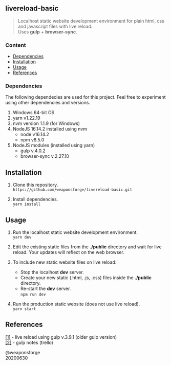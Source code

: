 ## livereload-basic

> Localhost static website development environment for plain html, css and javascript files with live reload.  
> Uses **gulp** + **browser-sync**.


### Content

- [Dependencies](#dependencies)
- [Installation](#nstallation)
- [Usage](#usage)
- [References](#references)


### Dependencies

The following dependecies are used for this project. Feel free to experiment using other dependencies and versions.

1. Windows 64-bit OS
2. yarn v1.22.19
3. nvm version 1.1.9 (for Windows)
3. NodeJS 16.14.2 installed using nvm
   - node v16.14.2
   - npm v8.5.0
3. NodeJS modules (installed using yarn)
	- gulp v.4.0.2
	- browser-sync v.2.27.10


## Installation

1. Clone this repository.  
`https://github.com/weaponsforge/livereload-basic.git`

2. Install dependencies.  
`yarn install`


## Usage

1. Run the localhost static website development environment.  
`yarn dev`

2.  Edit the existing static files from the **./public** directory and wait for live reload. Your updates will reflect on the web browser.

3. To include new static website files on live reload:
	- Stop the localhost **dev** server.
	- Create your new static (.html, .js, .css) files inside the **./public** directory.
	- Re-start the **dev** server.  
`npm run dev`

4. Run the production static website (does not use live reload).  
`yarn start`


## References

[[1]](https://github.com/ciatph/webtools) - live reload using gulp v.3.9.1 (older gulp version)  
[[2]](https://trello.com/c/gFN68i6k) - gulp notes (trello)

@weaponsforge  
20200630